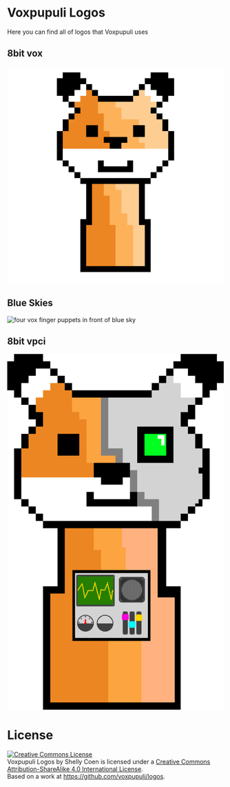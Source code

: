 # Voxpupuli Logos

Here you can find all of logos that Voxpupuli uses

## 8bit vox

![8bit style vox](images/8bit-vox.png)

## Blue Skies

![four vox finger puppets in front of blue sky](images/blue-skies.jpg)

## 8bit vpci

![8bit style vpci vox](images/8bit-vpci.png)

# License

 <a rel="license" href="https://creativecommons.org/licenses/by-sa/4.0/"><img alt="Creative Commons License" style="border-width:0" src="https://i.creativecommons.org/l/by-sa/4.0/88x31.png" /></a><br /><span xmlns:dct="http://purl.org/dc/terms/" href="http://purl.org/dc/dcmitype/StillImage" property="dct:title" rel="dct:type">Voxpupuli Logos</span> by <span xmlns:cc="http://creativecommons.org/ns#" property="cc:attributionName">Shelly Coen</span> is licensed under a <a rel="license" href="http://creativecommons.org/licenses/by-sa/4.0/">Creative Commons Attribution-ShareAlike 4.0 International License</a>.<br />Based on a work at <a xmlns:dct="http://purl.org/dc/terms/" href="https://github.com/voxpupuli/logos" rel="dct:source">https://github.com/voxpupuli/logos</a>.
